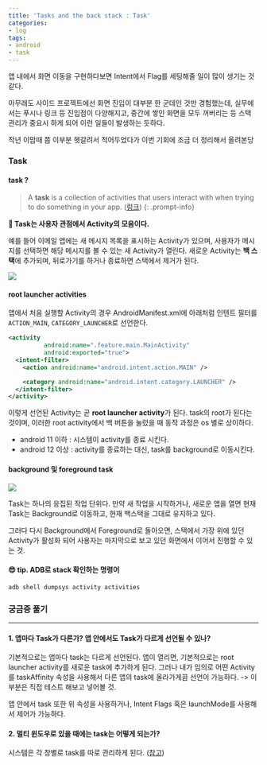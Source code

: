 ```yaml
---
title: 'Tasks and the back stack : Task'
categories:
- log
tags:
- android
- task
---
```


앱 내에서 화면 이동을 구현하다보면 Intent에서 Flag를 세팅해줄 일이 많이 생기는 것 같다.

아무래도 사이드 프로젝트에선 화면 진입이 대부분 한 군데인 것만 경험했는데, 실무에서는 푸시나 링크 등 진입점이 다양해지고, 중간에 쌓인 화면을 모두 꺼버리는 등 스택 관리가 중요시 하게 되어 이런 일들이 발생하는 듯하다.

작년 이맘때 쯤 이부분 헷갈려서 적어두었다가 이번 기회에 조금 더 정리해서 올려본당 

### Task
#### task ?
> A **task** is a collection of activities that users interact with when trying to do something in your app. ([링크](https://developer.android.com/guide/components/activities/tasks-and-back-stack))
{: .prompt-info}


**📌 Task는 사용자 관점에서 Activity의 모음이다.**

예를 들어 이메일 앱에는 새 메시지 목록을 표시하는 Activity가 있으며,
사용자가 메시지를 선택하면 해당 메시지를 볼 수 있는 새 Activity가 열린다.
새로운 Activity는 **백 스택**에 추가되며, 뒤로가기를 하거나 종료하면 스택에서 제거가 된다.

![](https://velog.velcdn.com/images/bibbidi1819/post/a7cc4232-20e3-43f9-a4d7-5b015f8e4ff6/image.png)

#### root launcher activities
앱에서 처음 실행할 Activity의 경우 AndroidManifest.xml에 아래처럼 인텐트 필터를 `ACTION_MAIN`, `CATEGORY_LAUNCHER`로 선언한다. 

```xml
<activity
          android:name=".feature.main.MainActivity"
          android:exported="true">
  <intent-filter>
    <action android:name="android.intent.action.MAIN" />

    <category android:name="android.intent.category.LAUNCHER" />
  </intent-filter>
</activity>
```

이렇게 선언된 Activity는 곧 **root launcher activity**가 된다.
task의 root가 된다는 것이며, 
이러한 root activity에서 백 버튼을 눌렀을 때 동작 과정은 os 별로 상이하다.
* android 11 이하 : 시스템이 activity를 종료 시킨다.
* android 12 이상 : activity를 종료하는 대신, task를 background로 이동시킨다.

#### background 및 foreground task

![](https://velog.velcdn.com/images/bibbidi1819/post/124d8ca1-4010-4f3c-9199-71df1b7b5a32/image.png)

Task는 하나의 응집된 작업 단위다.
만약 새 작업을 시작하거나, 새로운 앱을 열면 현재 Task는 Background로 이동하고, 현재 백스택을 그대로 유지하고 있다.

그러다 다시 Background에서 Foreground로 돌아오면, 스택에서 가장 위에 있던 Activity가 활성화 되어 사용자는 마지막으로 보고 있던 화면에서 이어서 진행할 수 있는 것.

#### 😎 tip. ADB로 stack 확인하는 명령어 
```bash
adb shell dumpsys activity activities
```


### 궁금증 풀기
---
#### 1. 앱마다 Task가 다른가? 앱 안에서도 Task가 다르게 선언될 수 있나?
기본적으로는 앱마다 task는 다르게 선언된다.
앱이 열리면, 기본적으로는 root launcher activity를 새로운 task에 추가하게 된다.
그러나 내가 임의로 어떤 Activity를 taskAffinity 속성을 사용해서 다른 앱의 task에 올라가게끔 선언이 가능하다. 
-> 이 부분은 직접 테스트 해보고 넣어볼 것.

앱 안에서 task 또한 위 속성을 사용하거나, Intent Flags 혹은 launchMode를 사용해서 제어가 가능하다. 

#### 2. 멀티 윈도우로 있을 때에는 task는 어떻게 되는가?
시스템은 각 창별로 task를 따로 관리하게 된다. ([참고](https://developer.android.com/guide/components/activities/tasks-and-back-stack#multi-window))
